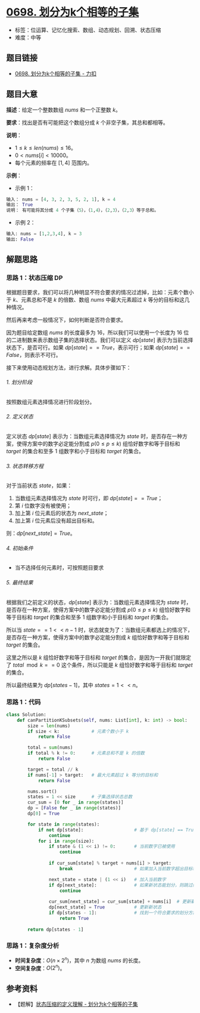 # [0698. 划分为k个相等的子集](https://leetcode.cn/problems/partition-to-k-equal-sum-subsets/)

- 标签：位运算、记忆化搜索、数组、动态规划、回溯、状态压缩
- 难度：中等

## 题目链接

- [0698. 划分为k个相等的子集 - 力扣](https://leetcode.cn/problems/partition-to-k-equal-sum-subsets/)

## 题目大意

**描述**：给定一个整数数组 $nums$ 和一个正整数 $k$。

**要求**：找出是否有可能把这个数组分成 $k$ 个非空子集，其总和都相等。

**说明**：

- $1 \le k \le len(nums) \le 16$。
- $0 < nums[i] < 10000$。
- 每个元素的频率在 $[1, 4]$ 范围内。

**示例**：

- 示例 1：

```python
输入： nums = [4, 3, 2, 3, 5, 2, 1], k = 4
输出： True
说明： 有可能将其分成 4 个子集（5），（1,4），（2,3），（2,3）等于总和。
```

- 示例 2：

```python
输入: nums = [1,2,3,4], k = 3
输出: False
```

## 解题思路

### 思路 1：状态压缩 DP

根据题目要求，我们可以将几种明显不符合要求的情况过滤掉，比如：元素个数小于 $k$、元素总和不是 $k$ 的倍数、数组 $nums$ 中最大元素超过 $k$ 等分的目标和这几种情况。

然后再来考虑一般情况下，如何判断是否符合要求。

因为题目给定数组 $nums$ 的长度最多为 $16$，所以我们可以使用一个长度为 $16$ 位的二进制数来表示数组子集的选择状态。我们可以定义 $dp[state]$ 表示为当前选择状态下，是否可行。如果 $dp[state] == True$，表示可行；如果 $dp[state] == False$，则表示不可行。

接下来使用动态规划方法，进行求解。具体步骤如下：

###### 1. 划分阶段

按照数组元素选择情况进行阶段划分。

###### 2. 定义状态

定义状态 $dp[state]$ 表示为：当数组元素选择情况为 $state$ 时，是否存在一种方案，使得方案中的数字必定能分割成 $p(0 \le p \le k)$ 组恰好数字和等于目标和 $target$ 的集合和至多 $1$ 组数字和小于目标和 $target$ 的集合。

###### 3. 状态转移方程

对于当前状态 $state$，如果：

1. 当数组元素选择情况为 $state$ 时可行，即 $dp[state] == True$；
2. 第 $i$ 位数字没有被使用；
3. 加上第 $i$ 位元素后的状态为 $next\_state$；
4. 加上第 $i$ 位元素后没有超出目标和。

则：$dp[next\_state] = True$。

###### 4. 初始条件

- 当不选择任何元素时，可按照题目要求

###### 5. 最终结果

根据我们之前定义的状态，$dp[state]$ 表示为：当数组元素选择情况为 $state$ 时，是否存在一种方案，使得方案中的数字必定能分割成 $p(0 \le p \le k)$ 组恰好数字和等于目标和 $target$ 的集合和至多 $1$ 组数字和小于目标和 $target$ 的集合。

所以当 $state == 1 << n - 1$ 时，状态就变为了：当数组元素都选上的情况下，是否存在一种方案，使得方案中的数字必定能分割成 $k$ 组恰好数字和等于目标和 $target$ 的集合。

这里之所以是 $k$ 组恰好数字和等于目标和 $target$ 的集合，是因为一开我们就限定了 $total \mod k == 0$ 这个条件，所以只能是 $k$ 组恰好数字和等于目标和 $target$ 的集合。

所以最终结果为 $dp[states - 1]$，其中 $states = 1 << n$。

### 思路 1：代码

```python
class Solution:
    def canPartitionKSubsets(self, nums: List[int], k: int) -> bool:
        size = len(nums)
        if size < k:            # 元素个数小于 k
            return False

        total = sum(nums)
        if total % k != 0:      # 元素总和不是 k 的倍数
            return False

        target = total // k
        if nums[-1] > target:   # 最大元素超过 k 等分的目标和
            return False

        nums.sort()
        states = 1 << size      # 子集选择状态总数
        cur_sum = [0 for _ in range(states)]
        dp = [False for _ in range(states)]
        dp[0] = True

        for state in range(states):
            if not dp[state]:                   # 基于 dp[state] == True 前提下进行转移        
                continue
            for i in range(size):
                if state & (1 << i) != 0:       # 当前数字已被使用
                    continue
                
                if cur_sum[state] % target + nums[i] > target:
                    break                       # 如果加入当前数字超出目标和，则后续不用继续遍历

                next_state = state | (1 << i)   # 加入当前数字
                if dp[next_state]:              # 如果新状态能划分，则跳过继续
                    continue
                
                cur_sum[next_state] = cur_sum[state] + nums[i]  # 更新新状态下子集和
                dp[next_state] = True           # 更新新状态
                if dp[states - 1]:              # 找到一个符合要求的划分方案，提前返回
                    return True
                
        return dp[states - 1]
```

### 思路 1：复杂度分析

- **时间复杂度**：$O(n \times 2^n)$，其中 $n$ 为数组 $nums$ 的长度。
- **空间复杂度**：$O(2^n)$。

## 参考资料

- 【题解】[状态压缩的定义理解 - 划分为k个相等的子集](https://leetcode.cn/problems/partition-to-k-equal-sum-subsets/solution/zhuang-tai-ya-suo-de-ding-yi-li-jie-by-c-fo1b/)
